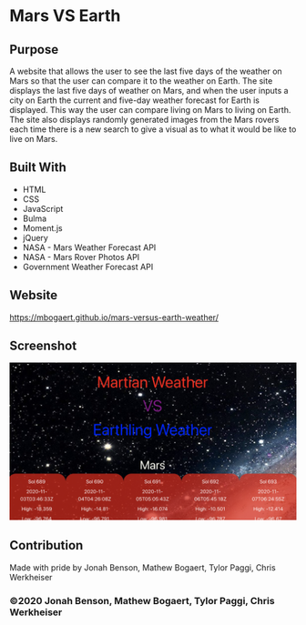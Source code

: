 # Mars VS Earth

## Purpose
A website that allows the user to see the last five days of the weather on Mars so that the user can compare it to the weather on Earth. The site displays the last five days of weather on Mars, and when the user inputs a city on Earth the current and five-day weather forecast for Earth is displayed. This way the user can compare living on Mars to living on Earth. The site also displays randomly generated images from the Mars rovers each time there is a new search to give a visual as to what it would be like to live on Mars.

## Built With
* HTML
* CSS
* JavaScript
* Bulma
* Moment.js
* jQuery
* NASA - Mars Weather Forecast API
* NASA - Mars Rover Photos API
* Government Weather Forecast API

## Website
https://mbogaert.github.io/mars-versus-earth-weather/

## Screenshot
![The image displays a screenshot of the top of the Mars VS Earth weather site](./assets/images/placeholder002-screenshot.png)

## Contribution
Made with pride by Jonah Benson, Mathew Bogaert, Tylor Paggi, Chris Werkheiser

### ©️2020 Jonah Benson, Mathew Bogaert, Tylor Paggi, Chris Werkheiser